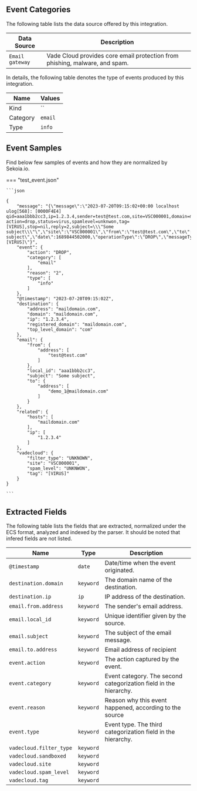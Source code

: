 
## Event Categories


The following table lists the data source offered by this integration.

| Data Source | Description                          |
| ----------- | ------------------------------------ |
| `Email gateway` | Vade Cloud provides core email protection from phishing, malware, and spam. |





In details, the following table denotes the type of events produced by this integration.

| Name | Values |
| ---- | ------ |
| Kind | `` |
| Category | `email` |
| Type | `info` |




## Event Samples

Find below few samples of events and how they are normalized by Sekoia.io.


=== "test_event.json"

    ```json
	
    {
        "message": "{\"message\":\"2023-07-20T09:15:02+00:00 localhost ulog[568]: [0000F4E4] qid=aaa1bbb2cc3,ip=1.2.3.4,sender=test@test.com,site=VSC000001,domain=maildomain.com,recipient=demo_1@maildomain.com: action=drop,status=virus,spamlevel=unknwon,tag=[VIRUS],stop=nil,reply=2,subject=\\\"Some subject\\\"\",\"site\":\"VSC000001\",\"from\":\"test@test.com\",\"to\":\"demo_1@maildomain.com\",\"subject\":\"Some subject\",\"date\":1689844502000,\"operationType\":\"DROP\",\"messageType\":\"VIRUS\",\"messageId\":\"aaa1bbb2cc3\",\"hostname\":\"localhost\",\"filterType\":\"UNKNOWN\",\"filterReason\":\"2\",\"spamLevel\":\"UNKNWON\",\"domain\":\"maildomain.com\",\"ip\":\"1.2.3.4\",\"tag\":\"[VIRUS]\"}",
        "event": {
            "action": "DROP",
            "category": [
                "email"
            ],
            "reason": "2",
            "type": [
                "info"
            ]
        },
        "@timestamp": "2023-07-20T09:15:02Z",
        "destination": {
            "address": "maildomain.com",
            "domain": "maildomain.com",
            "ip": "1.2.3.4",
            "registered_domain": "maildomain.com",
            "top_level_domain": "com"
        },
        "email": {
            "from": {
                "address": [
                    "test@test.com"
                ]
            },
            "local_id": "aaa1bbb2cc3",
            "subject": "Some subject",
            "to": {
                "address": [
                    "demo_1@maildomain.com"
                ]
            }
        },
        "related": {
            "hosts": [
                "maildomain.com"
            ],
            "ip": [
                "1.2.3.4"
            ]
        },
        "vadecloud": {
            "filter_type": "UNKNOWN",
            "site": "VSC000001",
            "spam_level": "UNKNWON",
            "tag": "[VIRUS]"
        }
    }
    	
	```





## Extracted Fields

The following table lists the fields that are extracted, normalized under the ECS format, analyzed and indexed by the parser. It should be noted that infered fields are not listed.

| Name | Type | Description                |
| ---- | ---- | ---------------------------|
|`@timestamp` | `date` | Date/time when the event originated. |
|`destination.domain` | `keyword` | The domain name of the destination. |
|`destination.ip` | `ip` | IP address of the destination. |
|`email.from.address` | `keyword` | The sender's email address. |
|`email.local_id` | `keyword` | Unique identifier given by the source. |
|`email.subject` | `keyword` | The subject of the email message. |
|`email.to.address` | `keyword` | Email address of recipient |
|`event.action` | `keyword` | The action captured by the event. |
|`event.category` | `keyword` | Event category. The second categorization field in the hierarchy. |
|`event.reason` | `keyword` | Reason why this event happened, according to the source |
|`event.type` | `keyword` | Event type. The third categorization field in the hierarchy. |
|`vadecloud.filter_type` | `keyword` |  |
|`vadecloud.sandboxed` | `keyword` |  |
|`vadecloud.site` | `keyword` |  |
|`vadecloud.spam_level` | `keyword` |  |
|`vadecloud.tag` | `keyword` |  |

